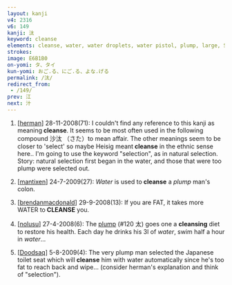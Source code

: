 ```yaml
---
layout: kanji
v4: 2316
v6: 149
kanji: 汰
keyword: cleanse
elements: cleanse, water, water droplets, water pistol, plump, large, St. Bernard, drop
strokes: 
image: E6B1B0
on-yomi: タ、タイ
kun-yomi: おご.る、にご.る、よな.げる
permalink: /汰/
redirect_from:
 - /149/
prev: 江
next: 汁
---
```


1) [<a href="http://kanji.koohii.com/profile/herman">herman</a>] 28-11-2008(71): I couldn&#039;t find any reference to this kanji as meaning<strong> cleanse</strong>. It seems to be most often used in the following compound 沙汰 （さた）to mean affair. The other meanings seem to be closer to &#039;select&#039; so maybe Heisig meant<strong> cleanse</strong> in the ethnic sense here.. I&#039;m going to use the keyword &quot;selection&quot;, as in natural selection. Story: natural selection first began in the water, and those that were too plump were selected out.

2) [<a href="http://kanji.koohii.com/profile/mantixen">mantixen</a>] 24-7-2009(27): <em>Water</em> is used to<strong> cleanse</strong> a <em>plump</em> man&#039;s colon.

3) [<a href="http://kanji.koohii.com/profile/brendanmacdonald">brendanmacdonald</a>] 29-9-2008(13): If you are FAT, it takes more WATER to<strong> CLEANSE</strong> you.

4) [<a href="http://kanji.koohii.com/profile/nolusu">nolusu</a>] 27-4-2008(6): The <a href="../v4/120.html">plump</a> (#120 太) goes one a <strong>cleansing</strong> diet to restore his health. Each day he drinks his 3l of <em>water</em>, swim half a hour in <em>water</em>...

5) [<a href="http://kanji.koohii.com/profile/Doodsaq">Doodsaq</a>] 5-8-2009(4): The very plump man selected the Japanese toilet seat which will<strong> cleanse</strong> him with water automatically since he&#039;s too fat to reach back and wipe... (consider herman&#039;s explanation and think of &quot;selection&quot;).

